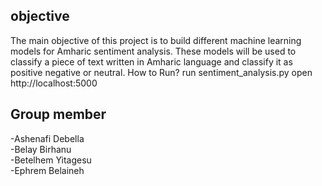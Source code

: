 ## objective
The main objective of this project is to build different machine learning models for Amharic sentiment analysis. These models will be used to classify a piece of text written in Amharic language and classify it as positive negative or neutral.
How to Run?
  run sentiment_analysis.py
  open http://localhost:5000

## Group member
-Ashenafi Debella	
-Belay Birhanu			
-Betelhem Yitagesu		
-Ephrem Belaineh		

